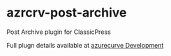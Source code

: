 # azrcrv-post-archive
Post Archive plugin for ClassicPress

Full plugn details available at [azurecurve Development](https://development.azurecurve.co.uk/classicpress-plugins/post-archive/)
